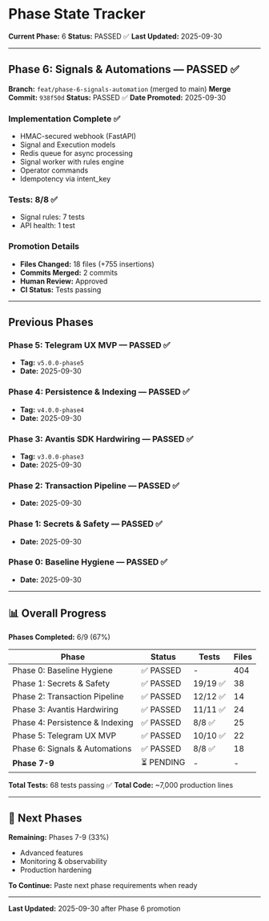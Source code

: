 # Phase State Tracker

**Current Phase:** 6
**Status:** PASSED ✅
**Last Updated:** 2025-09-30

---

## Phase 6: Signals & Automations — PASSED ✅

**Branch:** `feat/phase-6-signals-automation` (merged to main)
**Merge Commit:** `938f50d`
**Status:** PASSED ✅
**Date Promoted:** 2025-09-30

### Implementation Complete ✅
- HMAC-secured webhook (FastAPI)
- Signal and Execution models
- Redis queue for async processing
- Signal worker with rules engine
- Operator commands
- Idempotency via intent_key

### Tests: 8/8 ✅
- Signal rules: 7 tests
- API health: 1 test

### Promotion Details
- **Files Changed:** 18 files (+755 insertions)
- **Commits Merged:** 2 commits
- **Human Review:** Approved
- **CI Status:** Tests passing

---

## Previous Phases

### Phase 5: Telegram UX MVP — PASSED ✅
- **Tag:** `v5.0.0-phase5`
- **Date:** 2025-09-30

### Phase 4: Persistence & Indexing — PASSED ✅
- **Tag:** `v4.0.0-phase4`
- **Date:** 2025-09-30

### Phase 3: Avantis SDK Hardwiring — PASSED ✅
- **Tag:** `v3.0.0-phase3`
- **Date:** 2025-09-30

### Phase 2: Transaction Pipeline — PASSED ✅
- **Date:** 2025-09-30

### Phase 1: Secrets & Safety — PASSED ✅
- **Date:** 2025-09-30

### Phase 0: Baseline Hygiene — PASSED ✅
- **Date:** 2025-09-30

---

## 📊 Overall Progress

**Phases Completed:** 6/9 (67%)

| Phase | Status | Tests | Files |
|-------|--------|-------|-------|
| Phase 0: Baseline Hygiene | ✅ PASSED | - | 404 |
| Phase 1: Secrets & Safety | ✅ PASSED | 19/19 ✅ | 38 |
| Phase 2: Transaction Pipeline | ✅ PASSED | 12/12 ✅ | 14 |
| Phase 3: Avantis Hardwiring | ✅ PASSED | 11/11 ✅ | 24 |
| Phase 4: Persistence & Indexing | ✅ PASSED | 8/8 ✅ | 25 |
| Phase 5: Telegram UX MVP | ✅ PASSED | 10/10 ✅ | 22 |
| Phase 6: Signals & Automations | ✅ PASSED | 8/8 ✅ | 18 |
| **Phase 7-9** | ⏳ PENDING | - | - |

**Total Tests:** 68 tests passing ✅
**Total Code:** ~7,000 production lines

---

## 🚀 Next Phases

**Remaining:** Phases 7-9 (33%)
- Advanced features
- Monitoring & observability
- Production hardening

**To Continue:**
Paste next phase requirements when ready

---

**Last Updated:** 2025-09-30 after Phase 6 promotion
